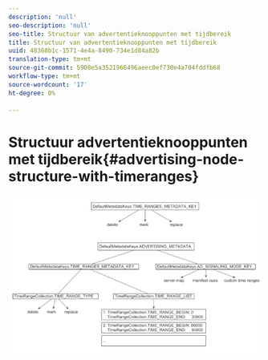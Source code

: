```yaml
---
description: 'null'
seo-description: 'null'
seo-title: Structuur van advertentieknooppunten met tijdbereik
title: Structuur van advertentieknooppunten met tijdbereik
uuid: 48368b1c-1571-4e4a-8490-734e1d84a82b
translation-type: tm+mt
source-git-commit: 5908e5a3521966496aeec0ef730e4a704fddfb68
workflow-type: tm+mt
source-wordcount: '17'
ht-degree: 0%

---
```



# Structuur advertentieknooppunten met tijdbereik{#advertising-node-structure-with-timeranges}

<!--<a id="fig_CD71214FBF8945729FC34CD2F0047EF8"></a>-->

![](assets/psdk_ad-node-structure_web.png)

